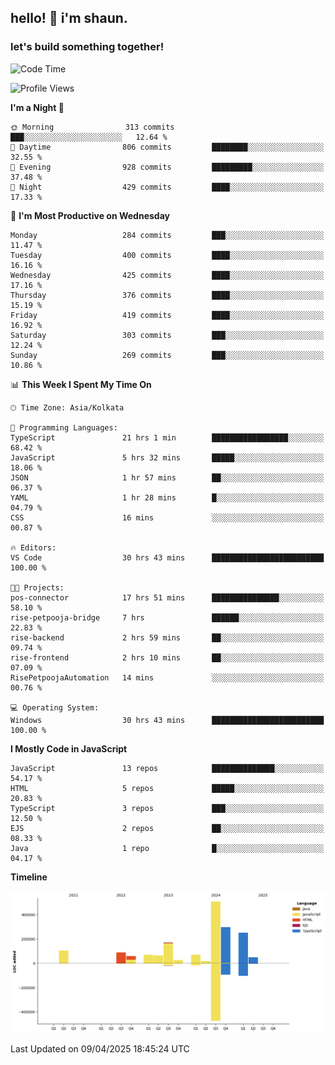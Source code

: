 ## hello! 👋 i'm shaun. 
### let's build something together!
<!--START_SECTION:waka-->
![Code Time](http://img.shields.io/badge/Code%20Time-124%20hrs%2059%20mins-blue)

![Profile Views](http://img.shields.io/badge/Profile%20Views-0-blue)

**I'm a Night 🦉** 

```text
🌞 Morning                313 commits         ███░░░░░░░░░░░░░░░░░░░░░░   12.64 % 
🌆 Daytime                806 commits         ████████░░░░░░░░░░░░░░░░░   32.55 % 
🌃 Evening                928 commits         █████████░░░░░░░░░░░░░░░░   37.48 % 
🌙 Night                  429 commits         ████░░░░░░░░░░░░░░░░░░░░░   17.33 % 
```
📅 **I'm Most Productive on Wednesday** 

```text
Monday                   284 commits         ███░░░░░░░░░░░░░░░░░░░░░░   11.47 % 
Tuesday                  400 commits         ████░░░░░░░░░░░░░░░░░░░░░   16.16 % 
Wednesday                425 commits         ████░░░░░░░░░░░░░░░░░░░░░   17.16 % 
Thursday                 376 commits         ████░░░░░░░░░░░░░░░░░░░░░   15.19 % 
Friday                   419 commits         ████░░░░░░░░░░░░░░░░░░░░░   16.92 % 
Saturday                 303 commits         ███░░░░░░░░░░░░░░░░░░░░░░   12.24 % 
Sunday                   269 commits         ███░░░░░░░░░░░░░░░░░░░░░░   10.86 % 
```


📊 **This Week I Spent My Time On** 

```text
🕑︎ Time Zone: Asia/Kolkata

💬 Programming Languages: 
TypeScript               21 hrs 1 min        █████████████████░░░░░░░░   68.42 % 
JavaScript               5 hrs 32 mins       █████░░░░░░░░░░░░░░░░░░░░   18.06 % 
JSON                     1 hr 57 mins        ██░░░░░░░░░░░░░░░░░░░░░░░   06.37 % 
YAML                     1 hr 28 mins        █░░░░░░░░░░░░░░░░░░░░░░░░   04.79 % 
CSS                      16 mins             ░░░░░░░░░░░░░░░░░░░░░░░░░   00.87 % 

🔥 Editors: 
VS Code                  30 hrs 43 mins      █████████████████████████   100.00 % 

🐱‍💻 Projects: 
pos-connector            17 hrs 51 mins      ███████████████░░░░░░░░░░   58.10 % 
rise-petpooja-bridge     7 hrs               ██████░░░░░░░░░░░░░░░░░░░   22.83 % 
rise-backend             2 hrs 59 mins       ██░░░░░░░░░░░░░░░░░░░░░░░   09.74 % 
rise-frontend            2 hrs 10 mins       ██░░░░░░░░░░░░░░░░░░░░░░░   07.09 % 
RisePetpoojaAutomation   14 mins             ░░░░░░░░░░░░░░░░░░░░░░░░░   00.76 % 

💻 Operating System: 
Windows                  30 hrs 43 mins      █████████████████████████   100.00 % 
```

**I Mostly Code in JavaScript** 

```text
JavaScript               13 repos            ██████████████░░░░░░░░░░░   54.17 % 
HTML                     5 repos             █████░░░░░░░░░░░░░░░░░░░░   20.83 % 
TypeScript               3 repos             ███░░░░░░░░░░░░░░░░░░░░░░   12.50 % 
EJS                      2 repos             ██░░░░░░░░░░░░░░░░░░░░░░░   08.33 % 
Java                     1 repo              █░░░░░░░░░░░░░░░░░░░░░░░░   04.17 % 
```



**Timeline**

![Lines of Code chart](https://raw.githubusercontent.com/ShaunDaniel/ShaunDaniel/main/assets/bar_graph.png)


 Last Updated on 09/04/2025 18:45:24 UTC
<!--END_SECTION:waka-->
